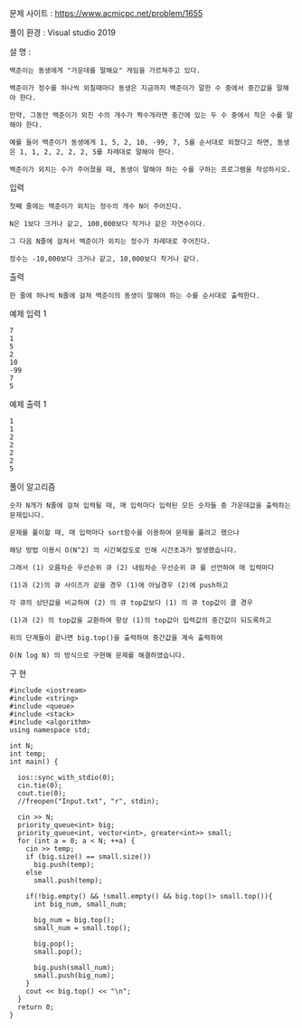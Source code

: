 문제 사이트 : https://www.acmicpc.net/problem/1655

풀이 환경 :  Visual studio 2019

설 명 : 

    백준이는 동생에게 "가운데를 말해요" 게임을 가르쳐주고 있다.
    
    백준이가 정수를 하나씩 외칠때마다 동생은 지금까지 백준이가 말한 수 중에서 중간값을 말해야 한다. 
    
    만약, 그동안 백준이가 외친 수의 개수가 짝수개라면 중간에 있는 두 수 중에서 작은 수를 말해야 한다.

    예를 들어 백준이가 동생에게 1, 5, 2, 10, -99, 7, 5를 순서대로 외쳤다고 하면, 동생은 1, 1, 2, 2, 2, 2, 5를 차례대로 말해야 한다.
    
    백준이가 외치는 수가 주어졌을 때, 동생이 말해야 하는 수를 구하는 프로그램을 작성하시오.

입력

    첫째 줄에는 백준이가 외치는 정수의 개수 N이 주어진다.
    
    N은 1보다 크거나 같고, 100,000보다 작거나 같은 자연수이다. 
    
    그 다음 N줄에 걸쳐서 백준이가 외치는 정수가 차례대로 주어진다.
    
    정수는 -10,000보다 크거나 같고, 10,000보다 작거나 같다.

출력

    한 줄에 하나씩 N줄에 걸쳐 백준이의 동생이 말해야 하는 수를 순서대로 출력한다.

예제 입력 1 

    7
    1
    5
    2
    10
    -99
    7
    5
    
예제 출력 1 

    1
    1
    2
    2
    2
    2
    5
    
풀이 알고리즘

    숫자 N개가 N줄에 걸쳐 입력될 때, 매 입력마다 입력된 모든 숫자들 중 가운데값을 출력하는 문제입니다.
    
    문제를 풀이할 때, 매 입력마다 sort함수를 이용하여 문제를 풀려고 했으나 
    
    해당 방법 이용시 O(N^2) 의 시간복잡도로 인해 시간초과가 발생했습니다.
    
    그래서 (1) 오름차순 우선순위 큐 (2) 내림차순 우선순위 큐 를 선언하여 매 입력마다
    
    (1)과 (2)의 큐 사이즈가 같을 경우 (1)에 아닐경우 (2)에 push하고
    
    각 큐의 상단값을 비교하여 (2) 의 큐 top값보다 (1) 의 큐 top값이 클 경우
    
    (1)과 (2) 의 top값을 교환하여 항상 (1)의 top값이 입력값의 중간값이 되도록하고
    
    위의 단계들이 끝나면 big.top()을 출력하여 중간값을 계속 출력하여
    
    O(N log N) 의 방식으로 구현해 문제를 해결하였습니다.
    
 구 현
 
    #include <iostream>
    #include <string>
    #include <queue>
    #include <stack>
    #include <algorithm>
    using namespace std;

    int N;
    int temp;
    int main() {

      ios::sync_with_stdio(0);
      cin.tie(0);
      cout.tie(0);
      //freopen("Input.txt", "r", stdin);

      cin >> N;
      priority_queue<int> big;
      priority_queue<int, vector<int>, greater<int>> small;
      for (int a = 0; a < N; ++a) {
        cin >> temp;
        if (big.size() == small.size())
          big.push(temp);
        else
          small.push(temp);

        if(!big.empty() && !small.empty() && big.top()> small.top()){
          int big_num, small_num;

          big_num = big.top();
          small_num = small.top();

          big.pop();
          small.pop();

          big.push(small_num);
          small.push(big_num);
        }
        cout << big.top() << "\n";
      }
      return 0;
    }

 
